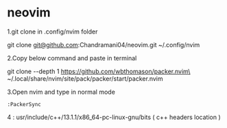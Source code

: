 # neovim
1.git clone in .config/nvim folder 

git clone git@github.com:Chandramani04/neovim.git ~/.config/nvim

2.Copy below command and paste in terminal

  git clone --depth 1 https://github.com/wbthomason/packer.nvim\
  ~/.local/share/nvim/site/pack/packer/start/packer.nvim
 
 3.Open nvim and type in normal mode 
 
    :PackerSync 
  4 : usr/include/c++/13.1.1/x86_64-pc-linux-gnu/bits   (   c++ headers location ) 
   
